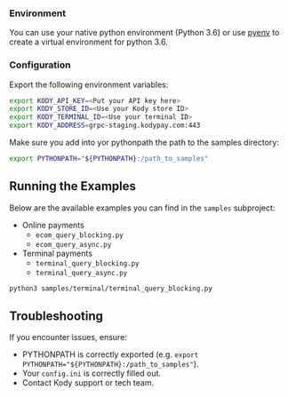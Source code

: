 ### Environment

You can use your native python environment (Python 3.6) or use [pyenv](https://github.com/pyenv/pyenv) to create a virtual environment for python 3.6.

### Configuration

Export the following environment variables:

```bash
export KODY_API_KEY=<Put your API key here>
export KODY_STORE_ID=<Use your Kody store ID>
export KODY_TERMINAL_ID=<Use your terminal ID>
export KODY_ADDRESS=grpc-staging.kodypay.com:443
```

Make sure you add into yor pythonpath the path to the samples directory:

```bash
export PYTHONPATH="${PYTHONPATH}:/path_to_samples"
```

## Running the Examples
Below are the available examples you can find in the `samples` subproject:
- Online payments
    - `ecom_query_blocking.py`
    - `ecom_query_async.py`
- Terminal payments
    - `terminal_query_blocking.py`
    - `terminal_query_async.py`

```bash
python3 samples/terminal/terminal_query_blocking.py
```

## Troubleshooting

If you encounter issues, ensure:

- PYTHONPATH is correctly exported (e.g. `export PYTHONPATH="${PYTHONPATH}:/path_to_samples"`).
- Your `config.ini` is correctly filled out.
- Contact Kody support or tech team.